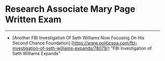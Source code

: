 # Research Associate Mary Page Written Exam
___
* [Another FBI Investigation Of Seth Williams Now Focusing On His Second Chance Foundation] (https://www.politicspa.com/fbi-investigation-of-seth-williams-expands/78079/) "FBI Investigation of Seth Williams Expands"
